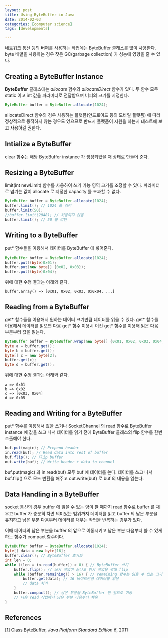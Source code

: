 ```yaml
---
layout: post
title: Using ByteBuffer in Java
date: 2014-02-03
categories: [computer science]
tags: [developments]

---
```


네트워크 통신 등의 버퍼를 사용하는 작업에는 ByteBuffer 클래스를 많이 사용한다.
byte 배열을 사용하는 경우 잦은 GC(garbage collection) 가 성능에 영향을 줄 수 있다.


Creating a ByteBuffer Instance 
---
**ByteBuffer** 클래스에는 *allocate* 함수와 *allocateDirect* 함수가 있다.
두 함수 모두 static 이고 int 값을 파라미터로 전달받으며 버퍼의 크기를 지정한다.

```java
ByteBuffer buffer = ByteBuffer.allocate(1024);  
```

allocateDirect 함수의 경우 사용하는 플랫폼(안드로이드 등의 모바일 플랫폼) 에 따라 정상적으로 동작하지 않는 경우도 있으므로 반드시 플랫폼이 지원을 하는지 테스트해 보고 사용하길 권한다.


Intialize a ByteBuffer
---
clear 함수는 해당 ByteBuffer instance 가 생성되었을 때 상태로 만들어 준다.

Resizing a ByteBuffer
---
limit(int newLimit) 함수를 사용하여 쓰기 가능 영역 크기를 조정할 수 있다.
파라미터로 넘기는 값이 allocate 로 지정한 capacity 를 초과할 수 없다.

```java
ByteBuffer buffer = ByteBuffer.allocate(1024);  
buffer.limit(); // 1024 를 리턴  
buffer.limit(50);  
//buffer.limit(2048); // 허용되지 않음  
buffer.limit(); // 50 를 리턴  
```

Writing to a ByteBuffer
---
put* 함수들을 이용해서 데이터를 ByteBuffer 에 넣어준다.

```java
ByteBuffer buffer = ByteBuffer.allocate(1024);  
buffer.put((byte)0x01);  
buffer.put(new byte[] {0x02, 0x03});  
buffer.put((byte)0x04);  
```

위에 대한 수행 결과는 아래와 같다.
```
buffer.array() => [0x01, 0x02, 0x03, 0x0x04, ...]
```

Reading from a ByteBuffer
---
get* 함수들을 이용해서 원하는 데이터 크기만큼 데이터를 읽을 수 있다.
get* 함수를 이용해서 데이터를 읽으면 다음 get* 함수 이용시 이전 get* 함수를 이용해 읽은 다음 부분부터 값을 읽는다.

```java
ByteBuffer buffer = ByteBuffer.wrap(new byte[] {0x01, 0x02, 0x03, 0x04, 0x05, 0x06});  
byte a = buffer.get();  
byte b = buffer.get();  
byte[] c = new byte[2];  
buffer.get(c);  
byte d = buffer.get();  
```

위에 대한 수행 결과는 아래와 같다.
```
a => 0x01
b => 0x02
c => [0x03, 0x04]
d => 0x05
```

Reading and Writing for a ByteBuffer
---
put* 함수를 이용해서 값을 쓰거나 SocketChannel 의 read 함수로 ByteBuffer instance 에 값을 쓰고 나서 데이터를 읽기 전에 ByteBuffer 클래스의 flip 함수를 한번 호출해야 한다.

```java
buf.put(magic); // Prepend header  
in.read(buf); // Read data into rest of buffer  
buf.flip(); // Flip buffer  
out.write(buf); // Write header + data to channel  
```
buf.put(magic) 과 in.read(buf) 모두 buf 에 데이터를 쓴다.
데이터를 쓰고 나서 buf.flip() 으로 모드 변환을 해주고
out.write(buf) 로 buf 의 내용을 읽는다.


Data Handling in a ByteBuffer
---
socket 통신의 경우 buffer 에 읽을 수 있는 양이 찰 때까지 read 함수로 buffer 를 채우고 buffer 가 충분히 차면 의미있는 범위까지 데이터를 읽고 buffer 의 남은 부분을 유지하고 남은 부분 다음부터 데이터를 채우는 작업을 반복하는 경우가 있다.

이때 데이터의 남은 부분을 buffer 의 앞으로 이동시키고 남은 부분 다음부터 쓸 수 있게 하는 함수가 compact 함수이다.

```java
ByteBuffer buffer = ByteBuffer.allocate(1024);  
byte[] data = new byte[16];  
buffer.clear(); // ByteBuffer 초기화  
int len = 0;  
while ((len = in.read(buffer)) > 0) { // ByteBuffer 쓰기  
	buffer.flip(); // 쓰기 작업이 끝나고 읽기 작업을 위해 flip  
	while (buffer.remaining() > 16) { // remaining 함수는 읽을 수 있는 크기를 리턴  
		buffer.get(data); // 16 바이트만큼 데이터를 읽음  
		// data 처리  
	}  
	buffer.compact(); // 남은 부분을 ByteBuffer 맨 앞으로 이동   
	// 다음 read 작업에서 남은 부분 다음부터 채움  
}  
```

References
---
[1] [Class ByteBuffer](http://download.oracle.com/javase/6/docs/api/java/nio/ByteBuffer.html), *Java Platform Standard Edition 6*, 2011











